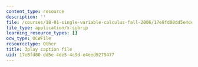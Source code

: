 ```yaml
---
content_type: resource
description: ''
file: /courses/18-01-single-variable-calculus-fall-2006/17e8fd80dd5e4de54c9de4eed5279477_7K1sB05pE0A.srt
file_type: application/x-subrip
learning_resource_types: []
ocw_type: OCWFile
resourcetype: Other
title: 3play caption file
uid: 17e8fd80-dd5e-4de5-4c9d-e4eed5279477
---
```

